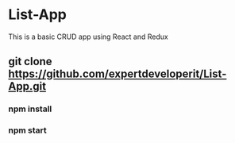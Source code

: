 # List-App

This is a basic CRUD  app using React and Redux 

## git clone https://github.com/expertdeveloperit/List-App.git

### npm install

### npm start

